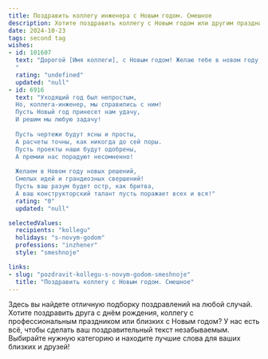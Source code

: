 ```yaml
---
title: Поздравить коллегу инженера с Новым годом. Смешное
description: Хотите поздравить коллегу с Новым годом или другим праздником? Наш ИИ создаст незабываемое поздравление, а вы обязательно выделитесь среди других.  
date: 2024-10-23
tags: second tag
wishes:
- id: 101607
  text: "Дорогой [Имя коллеги], с Новым годом! Желаю тебе в новом году таких же невероятных инженерных решений, которые приводят в восторг всех, кроме законов физики (немножко, конечно). Пусть твоя смекалка не подведет, а чертежи сами собой складываются в идеальные конструкции!  Пусть зарплата будет стабильной, как закон Ома, а отпуск длинным, как спираль ДНК.  Счастливого Нового года!
  "
  rating: "undefined"
  updated: "null"
- id: 6916
  text: "Уходящий год был непростым,
  Но, коллега-инженер, мы справились с ним!
  Пусть Новый год принесет нам удачу,
  И решим мы любую задачу!
  
  Пусть чертежи будут ясны и просты,
  А расчеты точны, как никогда до сей поры.
  Пусть проекты наши будут одобрены,
  А премии нас порадуют несомненно!
  
  Желаем в Новом году новых решений,
  Смелых идей и грандиозных свершений!
  Пусть ваш разум будет остр, как бритва,
  А ваш конструкторский талант пусть поражает всех и вся!"
  rating: "0"
  updated: "null"

selectedValues:
  recipients: "kollegu"
  holidays: "s-novym-godom"
  professions: "inzhener"
  style: "smeshnoje"

links:
- slug: "pozdravit-kollegu-s-novym-godom-smeshnoje"
  title: "Поздравить коллегу с Новым годом. Смешное"
---
```


Здесь вы найдете отличную подборку поздравлений на любой случай. 
Хотите поздравить друга с днём рождения, коллегу с профессиональным праздником или близких с Новым годом? У нас есть всё, чтобы сделать ваш поздравительный текст незабываемым. Выбирайте нужную категорию и находите лучшие слова для ваших близких и друзей!
